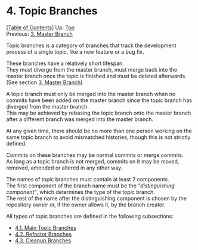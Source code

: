 # 4. Topic Branches #

\[[Table of Contents](index.md#table-of-contents)\]
Up: [Top](index.md)  
Previous: [3. Master Branch](master-branch.md)

Topic branches is a category of branches that track the development process of a single topic, like a new feature or
a bug fix.

These branches have a relatively short lifespan.  
They must diverge from the master branch, must merge back into the master branch once the topic is finished and must be
deleted afterwards. (See section [3. Master Branch](master-branch.md))

A topic branch must only be merged into the master branch when no commits have been added on the master branch since
the topic branch has diverged from the master branch.  
This may be achieved by rebasing the topic branch onto the master branch after a different branch was merged into
the master branch.

At any given time, there should be no more than one person working on the same topic branch to avoid
mismatched histories, though this is not strictly defined.

Commits on these branches may be normal commits or merge commits.  
As long as a topic branch is not merged, commits on it may be moved, removed, amended or altered in any other way.

The names of topic branches must contain at least 2 components.  
The first component of the branch name must be the _"distinguishing component"_, which determines the type of
the topic branch.  
The rest of the name after the distinguishing component is chosen by the repository owner or, if the owner allows it,
by the branch creator.

All types of topic branches are defined in the following subsections:

* [4.1. Main Topic Branches](topic-branches/main-topics.md)
* [4.2. Refactor Branches](topic-branches/refactor.md)
* [4.3. Cleanup Branches](topic-branches/cleanup.md)
